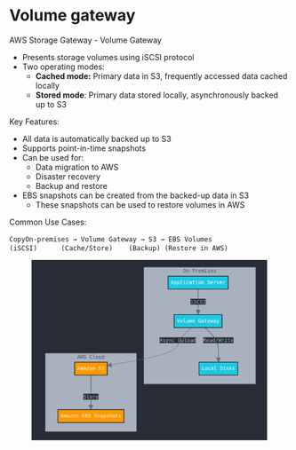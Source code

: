 # Volume gateway

AWS Storage Gateway - Volume Gateway

* Presents storage volumes using iSCSI protocol
* Two operating modes:
  * **Cached mode:** Primary data in S3, frequently accessed data cached locally
  * **Stored mode**: Primary data stored locally, asynchronously backed up to S3

Key Features:

* All data is automatically backed up to S3
* Supports point-in-time snapshots
* Can be used for:
  * Data migration to AWS
  * Disaster recovery
  * Backup and restore
* EBS snapshots can be created from the backed-up data in S3
  * These snapshots can be used to restore volumes in AWS

Common Use Cases:

```
CopyOn-premises → Volume Gateway → S3 → EBS Volumes
(iSCSI)      (Cache/Store)    (Backup) (Restore in AWS)
```



<figure><img src="../../../../.gitbook/assets/image (1) (1) (1) (1) (1).png" alt=""><figcaption></figcaption></figure>
